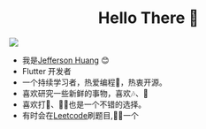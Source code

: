 <h1 align="center"> Hello There 👋 </h1>

![](https://github.com/JeffersonHuang/JeffersonHuang/blob/master/dashatars.png)

* 我是[Jefferson Huang](https://jeffersonhuang.github.io) :blush:
* Flutter 开发者
* 一个持续学习者，热爱编程🤔，热衷开源。
* 喜欢研究一些新鲜的事物，喜欢🎶、📖
* 喜欢打🎾、🚴🏻也是一个不错的选择。
* 有时会在[Leetcode](https://leetcode-cn.com/u/jankinghuang/)刷题目,🥬🐓一个





